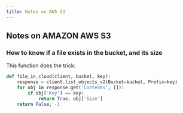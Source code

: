 ```yaml
---
title: Notes on AWS S3
---
```


## Notes on AMAZON AWS S3


### How to know if a file exists in the bucket, and its size

This function does the trick:

```python
def file_in_cloud(client, bucket, key):
    response = client.list_objects_v2(Bucket=bucket, Prefix=key)
    for obj in response.get('Contents', []):
        if obj['Key'] == key:
            return True, obj['Size']
    return False, -1
```
